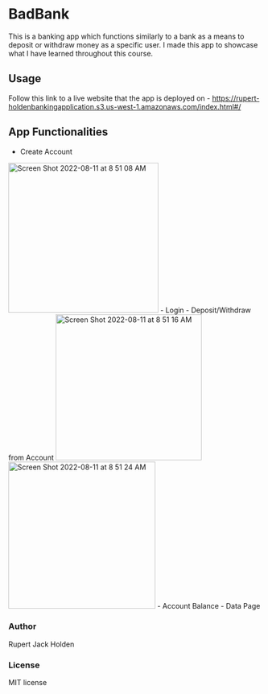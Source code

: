 # BadBank
This is a banking app which functions similarly to a bank as a means to deposit or withdraw money as a specific user.  I made this app to showcase what I have learned throughout this course.

## Usage
Follow this link to a live website that the app is deployed on - https://rupert-holdenbankingapplication.s3.us-west-1.amazonaws.com/index.html#/

## App Functionalities
- Create Account
<img width="298" alt="Screen Shot 2022-08-11 at 8 51 08 AM" src="https://user-images.githubusercontent.com/103220005/184176193-821f2706-9a26-410d-8a38-337cb8cc2b60.png">
- Login
- Deposit/Withdraw from Account
<img width="290" alt="Screen Shot 2022-08-11 at 8 51 16 AM" src="https://user-images.githubusercontent.com/103220005/184176319-b0fb8427-4852-40a7-afd8-6cef5f549630.png">
<img width="292" alt="Screen Shot 2022-08-11 at 8 51 24 AM" src="https://user-images.githubusercontent.com/103220005/184176326-d64c9cc1-4e02-4cea-bdb0-e2c21502e8eb.png">
- Account Balance
- Data Page

### Author
Rupert Jack Holden

### License
MIT license
